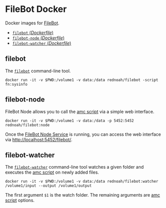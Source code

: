 # FileBot Docker

Docker images for [FileBot](http://www.filebot.net/).
- [`filebot` (*Dockerfile*)](https://github.com/filebot/plugins/blob/master/docker/Dockerfile)
- [`filebot-node` (*Dockerfile*)](https://github.com/filebot/plugins/blob/master/docker/Dockerfile.node)
- [`filebot-watcher` (*Dockerfile*)](https://github.com/filebot/plugins/blob/master/docker/Dockerfile.watcher)


## filebot

The [`filebot`](http://www.filebot.net/cli.html) command-line tool.

`docker run -it -v $PWD:/volume1 -v data:/data rednoah/filebot -script fn:sysinfo`


## filebot-node

FileBot Node allows you to call the [amc script](https://www.filebot.net/forums/viewtopic.php?f=4&t=215) via a simple web interface.

`docker run -it -v $PWD:/volume1 -v data:/data -p 5452:5452 rednoah/filebot:node`

Once the [FileBot Node Service](https://github.com/filebot/filebot-node) is running, you can access the  web interface via [http://localhost:5452/filebot/](http://localhost:5452/filebot/).


## filebot-watcher

The [`filebot-watcher`](https://github.com/filebot/plugins/blob/master/docker/filebot-watcher) command-line tool watches a given folder and executes the [amc script](https://www.filebot.net/forums/viewtopic.php?f=4&t=215) on newly added files.

`docker run -it -v $PWD:/volume1 -v data:/data rednoah/filebot:watcher /volume1/input --output /volume1/output`

The first argument `$1` is the watch folder. The remaining arguments are [amc script](https://www.filebot.net/forums/viewtopic.php?f=4&t=215) options.
